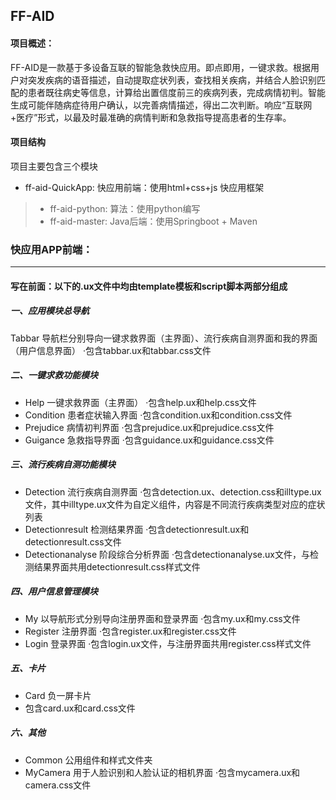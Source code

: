 ## FF-AID

#### 项目概述：

FF-AID是一款基于多设备互联的智能急救快应用。即点即用，一键求救。根据用户对突发疾病的语音描述，自动提取症状列表，查找相关疾病，并结合人脸识别匹配的患者既往病史等信息，计算给出置信度前三的疾病列表，完成病情初判。智能生成可能伴随病症待用户确认，以完善病情描述，得出二次判断。响应“互联网+医疗”形式，以最及时最准确的病情判断和急救指导提高患者的生存率。



#### 项目结构

项目主要包含三个模块

- ff-aid-QuickApp: 快应用前端：使用html+css+js 快应用框架
> - ff-aid-python: 算法：使用python编写
> - ff-aid-master: Java后端：使用Springboot + Maven



### 快应用APP前端：

---

#### 写在前面：以下的.ux文件中均由template模板和script脚本两部分组成

##### 一、应用模块总导航

Tabbar 导航栏分别导向一键求救界面（主界面）、流行疾病自测界面和我的界面（用户信息界面）
·包含tabbar.ux和tabbar.css文件

##### 二、一键求救功能模块

- Help 一键求救界面（主界面）
  ·包含help.ux和help.css文件
- Condition 患者症状输入界面
  ·包含condition.ux和condition.css文件
- Prejudice 病情初判界面
  ·包含prejudice.ux和prejudice.css文件
- Guigance 急救指导界面
  ·包含guidance.ux和guidance.css文件

##### 三、流行疾病自测功能模块

- Detection 流行疾病自测界面
  ·包含detection.ux、detection.css和illtype.ux文件，其中illtype.ux文件为自定义组件，内容是不同流行疾病类型对应的症状列表
- Detectionresult 检测结果界面
  ·包含detectionresult.ux和detectionresult.css文件
- Detectionanalyse 阶段综合分析界面
  ·包含detectionanalyse.ux文件，与检测结果界面共用detectionresult.css样式文件

##### 四、用户信息管理模块

- My 以导航形式分别导向注册界面和登录界面
  ·包含my.ux和my.css文件
- Register 注册界面
  ·包含register.ux和register.css文件
- Login 登录界面
  ·包含login.ux文件，与注册界面共用register.css样式文件

##### 五、卡片

- Card 负一屏卡片
- 包含card.ux和card.css文件

##### 六、其他

- Common 公用组件和样式文件夹
- MyCamera 用于人脸识别和人脸认证的相机界面
  ·包含mycamera.ux和camera.css文件